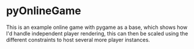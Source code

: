 # pyOnlineGame
This is an example online game with pygame as a base, which shows how I'd handle independent player rendering, this can then be scaled using the different constraints to host several more player instances.
